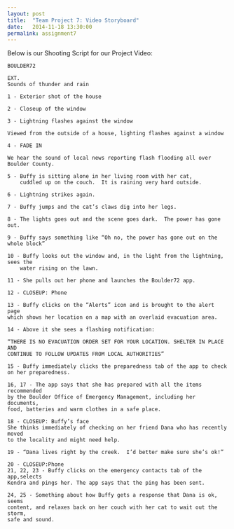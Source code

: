 ```yaml
---
layout: post
title:  "Team Project 7: Video Storyboard"
date:   2014-11-18 13:30:00
permalink: assignment7
---
```


Below is our Shooting Script for our Project Video: 

	BOULDER72

	EXT.
	Sounds of thunder and rain

	1 - Exterior shot of the house
	
	2 - Closeup of the window
	
	3 - Lightning flashes against the window

	Viewed from the outside of a house, lighting flashes against a window 

	4 - FADE IN

	We hear the sound of local news reporting flash flooding all over Boulder County.

	5 - Buffy is sitting alone in her living room with her cat, 
		cuddled up on the couch.  It is raining very hard outside.  

	6 - Lightning strikes again.  

	7 - Buffy jumps and the cat’s claws dig into her legs.

	8 - The lights goes out and the scene goes dark.  The power has gone out.

	9 - Buffy says something like “Oh no, the power has gone out on the whole block”

	10 - Buffy looks out the window and, in the light from the lightning, sees the 
		water rising on the lawn.  

	11 - She pulls out her phone and launches the Boulder72 app.

	12 - CLOSEUP: Phone

	13 - Buffy clicks on the “Alerts” icon and is brought to the alert page 
	which shows her location on a map with an overlaid evacuation area.  

	14 - Above it she sees a flashing notification: 

	“THERE IS NO EVACUATION ORDER SET FOR YOUR LOCATION. SHELTER IN PLACE AND 
	CONTINUE TO FOLLOW UPDATES FROM LOCAL AUTHORITIES”

	15 - Buffy immediately clicks the preparedness tab of the app to check on her preparedness.

	16, 17 - The app says that she has prepared with all the items recommended 
	by the Boulder Office of Emergency Management, including her documents, 
	food, batteries and warm clothes in a safe place.

	18 - CLOSEUP: Buffy’s face
	She thinks immediately of checking on her friend Dana who has recently moved 
	to the locality and might need help.

	19 - “Dana lives right by the creek.  I’d better make sure she’s ok!”

	20 - CLOSEUP:Phone
	21, 22, 23 - Buffy clicks on the emergency contacts tab of the app,selects 
	Kendra and pings her. The app says that the ping has been sent.

	24, 25 - Something about how Buffy gets a response that Dana is ok, seems 
	content, and relaxes back on her couch with her cat to wait out the storm, 
	safe and sound.
